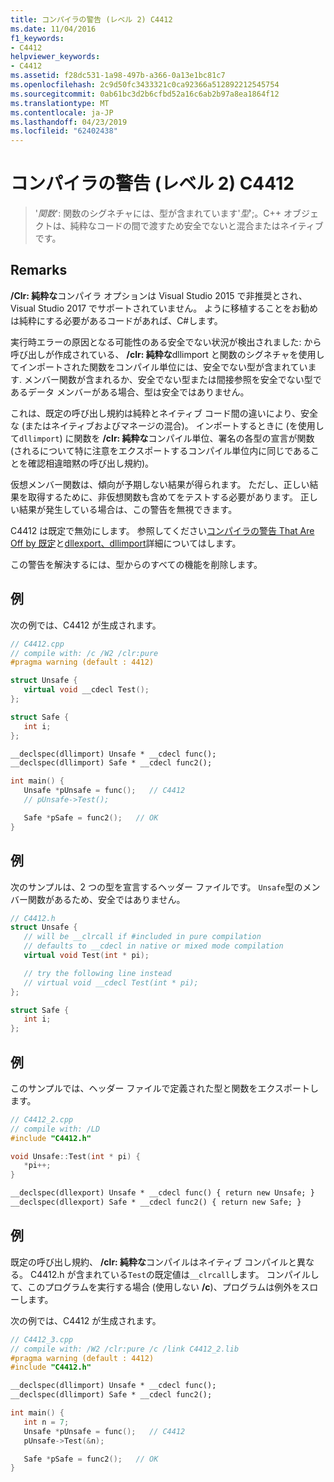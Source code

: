 ```yaml
---
title: コンパイラの警告 (レベル 2) C4412
ms.date: 11/04/2016
f1_keywords:
- C4412
helpviewer_keywords:
- C4412
ms.assetid: f28dc531-1a98-497b-a366-0a13e1bc81c7
ms.openlocfilehash: 2c9d50fc3433321c0ca92366a512892212545754
ms.sourcegitcommit: 0ab61bc3d2b6cfbd52a16c6ab2b97a8ea1864f12
ms.translationtype: MT
ms.contentlocale: ja-JP
ms.lasthandoff: 04/23/2019
ms.locfileid: "62402438"
---
```

# <a name="compiler-warning-level-2-c4412"></a>コンパイラの警告 (レベル 2) C4412

> '*関数*': 関数のシグネチャには、型が含まれています'*型*';。C++ オブジェクトは、純粋なコードの間で渡すため安全でないと混合またはネイティブです。

## <a name="remarks"></a>Remarks

**/Clr: 純粋な**コンパイラ オプションは Visual Studio 2015 で非推奨とされ、Visual Studio 2017 でサポートされていません。 ように移植することをお勧めは純粋にする必要があるコードがあれば、C#します。

実行時エラーの原因となる可能性のある安全でない状況が検出されました: から呼び出しが作成されている、 **/clr: 純粋な**dllimport と関数のシグネチャを使用してインポートされた関数をコンパイル単位には、安全でない型が含まれています. メンバー関数が含まれるか、安全でない型または間接参照を安全でない型であるデータ メンバーがある場合、型は安全ではありません。

これは、既定の呼び出し規約は純粋とネイティブ コード間の違いにより、安全な (またはネイティブおよびマネージの混合)。 インポートするときに (を使用して`dllimport`) に関数を **/clr: 純粋な**コンパイル単位、署名の各型の宣言が関数 (されるについて特に注意をエクスポートするコンパイル単位内に同じであることを確認相違暗黙の呼び出し規約)。

仮想メンバー関数は、傾向が予期しない結果が得られます。  ただし、正しい結果を取得するために、非仮想関数も含めてをテストする必要があります。 正しい結果が発生している場合は、この警告を無視できます。

C4412 は既定で無効にします。 参照してください[コンパイラの警告 That Are Off by 既定](../../preprocessor/compiler-warnings-that-are-off-by-default.md)と[dllexport、dllimport](../../cpp/dllexport-dllimport.md)詳細についてはします。

この警告を解決するには、型からのすべての機能を削除します。

## <a name="example"></a>例

次の例では、C4412 が生成されます。

```cpp
// C4412.cpp
// compile with: /c /W2 /clr:pure
#pragma warning (default : 4412)

struct Unsafe {
   virtual void __cdecl Test();
};

struct Safe {
   int i;
};

__declspec(dllimport) Unsafe * __cdecl func();
__declspec(dllimport) Safe * __cdecl func2();

int main() {
   Unsafe *pUnsafe = func();   // C4412
   // pUnsafe->Test();

   Safe *pSafe = func2();   // OK
}
```

## <a name="example"></a>例

次のサンプルは、2 つの型を宣言するヘッダー ファイルです。 `Unsafe`型のメンバー関数があるため、安全ではありません。

```cpp
// C4412.h
struct Unsafe {
   // will be __clrcall if #included in pure compilation
   // defaults to __cdecl in native or mixed mode compilation
   virtual void Test(int * pi);

   // try the following line instead
   // virtual void __cdecl Test(int * pi);
};

struct Safe {
   int i;
};
```

## <a name="example"></a>例

このサンプルでは、ヘッダー ファイルで定義された型と関数をエクスポートします。

```cpp
// C4412_2.cpp
// compile with: /LD
#include "C4412.h"

void Unsafe::Test(int * pi) {
   *pi++;
}

__declspec(dllexport) Unsafe * __cdecl func() { return new Unsafe; }
__declspec(dllexport) Safe * __cdecl func2() { return new Safe; }
```

## <a name="example"></a>例

既定の呼び出し規約、 **/clr: 純粋な**コンパイルはネイティブ コンパイルと異なる。  C4412.h が含まれている`Test`の既定値は`__clrcall`します。 コンパイルして、このプログラムを実行する場合 (使用しない **/c**)、プログラムは例外をスローします。

次の例では、C4412 が生成されます。

```cpp
// C4412_3.cpp
// compile with: /W2 /clr:pure /c /link C4412_2.lib
#pragma warning (default : 4412)
#include "C4412.h"

__declspec(dllimport) Unsafe * __cdecl func();
__declspec(dllimport) Safe * __cdecl func2();

int main() {
   int n = 7;
   Unsafe *pUnsafe = func();   // C4412
   pUnsafe->Test(&n);

   Safe *pSafe = func2();   // OK
}
```